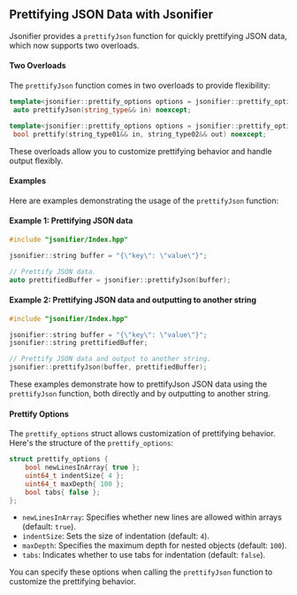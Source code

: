 ## Prettifying JSON Data with Jsonifier

Jsonifier provides a `prettifyJson` function for quickly prettifying JSON data, which now supports two overloads.

#### Two Overloads
The `prettifyJson` function comes in two overloads to provide flexibility:

```cpp
template<jsonifier::prettify_options options = jsonifier::prettify_options{}, jsonifier::concepts::string_t string_type>
 auto prettifyJson(string_type&& in) noexcept;

template<jsonifier::prettify_options options = jsonifier::prettify_options{}, jsonifier::concepts::string_t string_type01, jsonifier::concepts::string_t string_type02>
 bool prettify(string_type01&& in, string_type02&& out) noexcept;
```

These overloads allow you to customize prettifying behavior and handle output flexibly.

#### Examples
Here are examples demonstrating the usage of the `prettifyJson` function:

#### Example 1: Prettifying JSON data
```cpp
#include "jsonifier/Index.hpp"

jsonifier::string buffer = "{\"key\": \"value\"}";

// Prettify JSON data.
auto prettifiedBuffer = jsonifier::prettifyJson(buffer);
```

#### Example 2: Prettifying JSON data and outputting to another string
```cpp
#include "jsonifier/Index.hpp"

jsonifier::string buffer = "{\"key\": \"value\"}";
jsonifier::string prettifiedBuffer;

// Prettify JSON data and output to another string.
jsonifier::prettifyJson(buffer, prettifiedBuffer);
```

These examples demonstrate how to prettifyJson JSON data using the `prettifyJson` function, both directly and by outputting to another string.

#### Prettify Options
The `prettify_options` struct allows customization of prettifying behavior. Here's the structure of the `prettify_options`:

```cpp
struct prettify_options {
    bool newLinesInArray{ true };
    uint64_t indentSize{ 4 };
    uint64_t maxDepth{ 100 };
    bool tabs{ false };
};
```

- `newLinesInArray`: Specifies whether new lines are allowed within arrays (default: `true`).
- `indentSize`: Sets the size of indentation (default: `4`).
- `maxDepth`: Specifies the maximum depth for nested objects (default: `100`).
- `tabs`: Indicates whether to use tabs for indentation (default: `false`).

You can specify these options when calling the `prettifyJson` function to customize the prettifying behavior.
